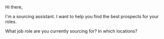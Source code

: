 Hi there,

I'm a sourcing assistant. I want to help you find the best prospects for your roles.

What job role are you currently sourcing for? In which locations?
